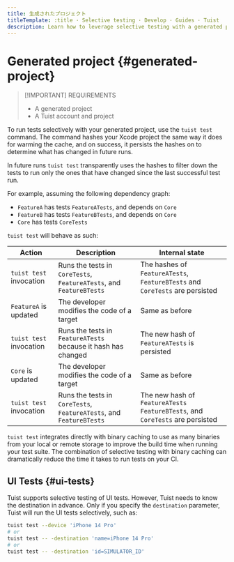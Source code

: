 ```yaml
---
title: 生成されたプロジェクト
titleTemplate: :title · Selective testing · Develop · Guides · Tuist
description: Learn how to leverage selective testing with a generated project.
---
```


# Generated project {#generated-project}

> [!IMPORTANT] REQUIREMENTS
>
> - A <LocalizedLink href="/guides/develop/projects">generated project</LocalizedLink>
> - A <LocalizedLink href="/server/introduction/accounts-and-projects">Tuist account and project</LocalizedLink>

To run tests selectively with your generated project, use the `tuist test` command. The command <LocalizedLink href="/guides/develop/projects/hashing">hashes</LocalizedLink> your Xcode project the same way it does for <LocalizedLink href="/guides/develop/build/cache#cache-warming">warming the cache</LocalizedLink>, and on success, it persists the hashes on to determine what has changed in future runs.

In future runs `tuist test` transparently uses the hashes to filter down the tests to run only the ones that have changed since the last successful test run.

For example, assuming the following dependency graph:

- `FeatureA` has tests `FeatureATests`, and depends on `Core`
- `FeatureB` has tests `FeatureBTests`, and depends on `Core`
- `Core` has tests `CoreTests`

`tuist test` will behave as such:

| Action                  | Description                                                         | Internal state                                                                 |
| ----------------------- | ------------------------------------------------------------------- | ------------------------------------------------------------------------------ |
| `tuist test` invocation | Runs the tests in `CoreTests`, `FeatureATests`, and `FeatureBTests` | The hashes of `FeatureATests`, `FeatureBTests` and `CoreTests` are persisted   |
| `FeatureA` is updated   | The developer modifies the code of a target                         | Same as before                                                                 |
| `tuist test` invocation | Runs the tests in `FeatureATests` because it hash has changed       | The new hash of `FeatureATests` is persisted                                   |
| `Core` is updated       | The developer modifies the code of a target                         | Same as before                                                                 |
| `tuist test` invocation | Runs the tests in `CoreTests`, `FeatureATests`, and `FeatureBTests` | The new hash of `FeatureATests` `FeatureBTests`, and `CoreTests` are persisted |

`tuist test` integrates directly with binary caching to use as many binaries from your local or remote storage to improve the build time when running your test suite. The combination of selective testing with binary caching can dramatically reduce the time it takes to run tests on your CI.

## UI Tests {#ui-tests}

Tuist supports selective testing of UI tests. However, Tuist needs to know the destination in advance. Only if you specify the `destination` parameter, Tuist will run the UI tests selectively, such as:

```sh
tuist test --device 'iPhone 14 Pro'
# or
tuist test -- -destination 'name=iPhone 14 Pro'
# or
tuist test -- -destination 'id=SIMULATOR_ID'
```
